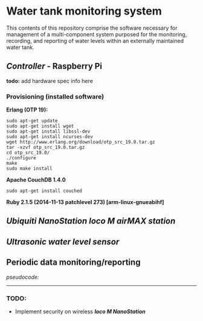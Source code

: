 # Water tank monitoring system
This contents of this repository comprise the software necessary for management of a multi-component system purposed for the monitoring, recording, and reporting of water levels within an externally maintained water tank.

## *Controller* - Raspberry Pi
**todo:** add hardware spec info here

### Provisioning (installed software)
**Erlang (OTP 19):**

```shell
sudo apt-get update
sudo apt-get install wget
sudo apt-get install libssl-dev
sudo apt-get install ncurses-dev
wget http://www.erlang.org/download/otp_src_19.0.tar.gz
tar -xzvf otp_src_19.0.tar.gz
cd otp_src_19.0/
./configure
make
sudo make install
```

**Apache CouchDB 1.4.0**

```shell
sudo apt-get install couched
```

**Ruby 2.1.5 (2014-11-13 patchlevel 273) [arm-linux-gnueabihf]**

## *Ubiquiti NanoStation loco M airMAX station*

## *Ultrasonic water level sensor*

## Periodic data monitoring/reporting
*pseudocode:*

---
### TODO:
- Implement security on wireless  ***loco M NanoStation*** 